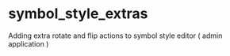 # symbol_style_extras
Adding extra rotate and flip actions to symbol style editor ( admin application )
